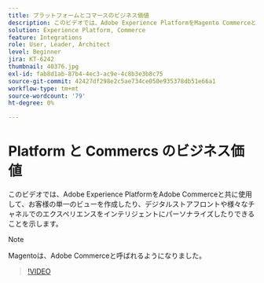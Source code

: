 ```yaml
---
title: プラットフォームとコマースのビジネス価値
description: このビデオでは、Adobe Experience PlatformをMagento Commerceと共に使用して、お客様の単一のビューを作成したり、デジタルストアフロントや様々なチャネルでのエクスペリエンスをインテリジェントにパーソナライズしたりできることを示します。
solution: Experience Platform, Commerce
feature: Integrations
role: User, Leader, Architect
level: Beginner
jira: KT-6242
thumbnail: 40376.jpg
exl-id: fab8d1ab-87b4-4ec3-ac9e-4c8b3e3b8c75
source-git-commit: 42427df298e2c5ae734ce050e935378db51e66a1
workflow-type: tm+mt
source-wordcount: '79'
ht-degree: 0%

---
```


# Platform と Commercs のビジネス価値

このビデオでは、Adobe Experience PlatformをAdobe Commerceと共に使用して、お客様の単一のビューを作成したり、デジタルストアフロントや様々なチャネルでのエクスペリエンスをインテリジェントにパーソナライズしたりできることを示します。

>[!NOTE]
>
> Magentoは、Adobe Commerceと呼ばれるようになりました。


>[!VIDEO](https://video.tv.adobe.com/v/40376?quality=12&learn=on)

